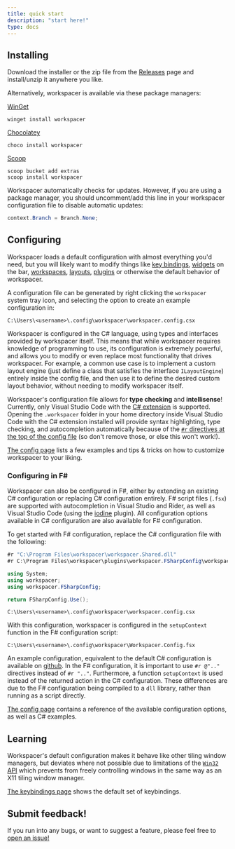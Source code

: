 ```yaml
---
title: quick start
description: "start here!"
type: docs
---
```


## Installing

Download the installer or the zip file from the [Releases](https://github.com/workspacer/workspacer/releases/latest) page and install/unzip it anywhere you like. 

Alternatively, workspacer is available via these package managers:

[WinGet](https://winstall.app/apps/rickbutton.workspacer)
```shell
winget install workspacer
```

[Chocolatey](https://community.chocolatey.org/packages/workspacer)
```shell
choco install workspacer
```

[Scoop](https://scoop.sh/)
```shell
scoop bucket add extras
scoop install workspacer
```

Workspacer automatically checks for updates. However, if you are using a package manager, you should uncomment/add this line in your workspacer configuration file to disable automatic updates:

```cs
context.Branch = Branch.None;
```

## Configuring

Workspacer loads a default configuration with almost everything you'd need, but you will likely want to modify things like [key bindings](/config#how-do-i-register-custom-keybindings), [widgets](/config#menu-bar-widgets) on the bar, [workspaces](/config#how-do-i-define-custom-workspaces), [layouts](/config#layout-engines), [plugins](/config#plugins) or otherwise the default behavior of workspacer.

A configuration file can be generated by right clicking the ```workspacer``` system tray icon, and selecting the option to create an example configuration in:

```
C:\Users\<username>\.config\workspacer\workspacer.config.csx
```

Workspacer is configured in the C# language, using types and interfaces provided by workspacer itself. This means that while workspacer requires knowledge of programming to use, its configuration is extremely powerful, and allows you to modify or even replace most functionality that drives workspacer. For example, a common use case is to implement a custom layout engine (just define a class that satisfies the interface `ILayoutEngine`) entirely inside the config file, and then use it to define the desired custom layout behavior, without needing to modify workspacer itself.

Workspacer's configuration file allows for __type checking__ and __intellisense__! Currently, only Visual Studio Code with the [C# extension](https://code.visualstudio.com/docs/languages/csharp) is supported. Opening the `.workspacer` folder in your home directory inside Visual Studio Code with the C# extension installed will provide syntax highlighting, type checking, and autocompletion automatically because of the [`#r` directives at the top of the config file](https://github.com/workspacer/workspacer/blob/master/src/workspacer/Config/workspacer.config.template.csx) (so don't remove those, or else this won't work!).

[The config page](/config) lists a few examples and tips & tricks on how to customize workspacer to your liking.

### Configuring in F#

Workspacer can also be configured in F#, either by extending an existing C# configuration or replacing C# configuration entirely. F# script files (`.fsx`) are supported with autocompletion in Visual Studio and Rider, as well as Visual Studio Code (using the [iodine](https://marketplace.visualstudio.com/items?itemName=Ionide.Ionide-fsharp) plugin). All configuration options available in C# configuration are also available for F# configuration.

To get started with F# configuration, replace the C# configuration file with the following:

```csharp
#r "C:\Program Files\workspacer\workspacer.Shared.dll"
#r C:\Program Files\workspacer\plugins\workspacer.FSharpConfig\workspacer.FSharpConfig.dll"

using System;
using workspacer;
using workspacer.FSharpConfig;

return FSharpConfig.Use();
```
```
C:\Users\<username>\.config\workspacer\workspacer.config.csx
```

With this configuration, workspacer is configured in the `setupContext` function in the F# configuration script:
```
C:\Users\<username>\.config\workspacer\Workspacer.Config.fsx
```

An example configuration, equivalent to the default C# configuration is available on [github](https://github.com/workspacer/workspacer/blob/master/src/workspacer.FSharpConfig/Workspace.Config.fsx). In the F# configuration, it is important to use `#r @".."` directives instead of `#r ".."`. Furthermore, a function `setupContext` is used instead of the returned action in the C# configuration. These differences are due to the F# configuration being compiled to a `dll` library, rather than running as a script directly.

[The config page](/config) contains a reference of the available configuration options, as well as C# examples.

## Learning

Workspacer's default configuration makes it behave like other tiling window managers, but deviates where not possible due to limitations of the [`Win32` API](https://docs.microsoft.com/en-us/windows/win32/api/) which prevents from freely controlling windows in the same way as an X11 tiling window manager.

[The keybindings page](/keybindings) shows the default set of keybindings.

## Submit feedback!

If you run into any bugs, or want to suggest a feature, please feel free to [open an issue!](https://github.com/workspacer/workspacer/issues)
